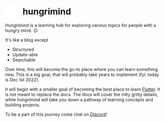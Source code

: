 # <picture><source media="(prefers-color-scheme: light)" srcset="/public/blacklogo.svg"><img alt="Triangle looping within itself" src="/public/whitelogo.svg" style="width: 50px;margin-bottom: -10px;"></picture> hungrimind

Hungrimind is a learning hub for exploring various topics for people with a hungry mind. 😉

It's like a blog except

- Structured
- Update-able
- Searchable

Over time, this will become the go-to place where you can learn something new. This is a big goal, that will probably take years to implement (fyi: today is Dec 1st 2022). 

It will begin with a smaller goal of becoming the best place to learn [Flutter](https://flutter.dev). It is not meant to replace the docs. The docs will cover the nitty gritty details, while hungrimind will take you down a pathway of learning concepts and building projects.

To be a part of this journey come chat on [Discord](https://discord.gg/nz8kFDm7gN)!

